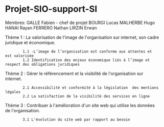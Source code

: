 # Projet-SIO-support-SI
  
Membres:
GALLE Fabien - chef de projet
BOURGI Lucas
MALHERBE Hugo
HANAI Rayan
FERRERO Nathan
LIRZIN Erwan



Thème 1 : La valorisation de l'image de l'organisation sur internet, son cadre juridique et économique.

            1.1 -L’image de l’organisation est conforme aux attentes et est valorisée
            1.2 Identification des enjeux économique liés à l’image et respect des obligations juridiques


Thème 2 : Gérer le référencement et la visibilité de l'organisation sur internet.
            
            2.1 Accessibilité et conformité à la législation  des mentions légales
            2.2 La satisfaction de la visibilité des services en ligne

Thème 3 : Contribuer à l'amélioration d'un site web qui utilise les données de l'organisation.

            3.1 L'évolution du site web par rapport au besoin

